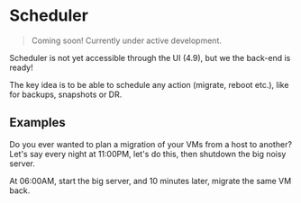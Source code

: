 # Scheduler

> Coming soon! Currently under active development.

Scheduler is not yet accessible through the UI (4.9), but we the back-end is ready!

The key idea is to be able to schedule any action (migrate, reboot etc.), like for backups, snapshots or DR.

## Examples

Do you ever wanted to plan a migration of your VMs from a host to another? Let's say every night at 11:00PM, let's do this, then shutdown the big noisy server.

At 06:00AM, start the big server, and 10 minutes later, migrate the same VM back.